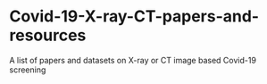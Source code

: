 # Covid-19-X-ray-CT-papers-and-resources
A list of papers and datasets on X-ray or CT image based Covid-19 screening
